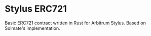 # Stylus ERC721

Basic ERC721 contract written in Rust for Arbitrum Stylus. Based on Solmate's implementation.
